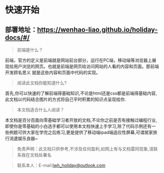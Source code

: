 # 快速开始

## 部署地址：https://wenhao-liao.github.io/holiday-docs/#/

> 前端是什么？

前端，官方的定义是前端就是网站前台部分，运行在PC端，移动端等浏览器上展现给用户浏览的网页。也就是前端是网页给访问网站的人看的内容和页面。那前端开发顾名思义 就是这些内容和页面中代码的实现。

> 阅读此文档你能知道什么?

首先,你可以快速的了解前端得基础知识,不论是html还是css都是前端得基础内容,此文档以代码结合图片的方式将自己平时积累的知识点呈现给你.

> 本文档适合什么人阅读？

本文档是百分百面向零基础学习者开放的文档,不论你之前是否有接触过编程行业,即使你是零基础的小白选手都可以使用本文档快速上手学习,除了代码示例还有一些例题可供大家在学完之后练习,更是提供了移动端ipad端适应性屏幕,可谓居家旅行消遣娱乐良器~

> 免责声明：此文档只供参考,不涉及任何盈利,如网上有与文档雷同现象,请联系我在文档处署名


> 联系本人：E-mail:lwh_holiday@outlook.com

